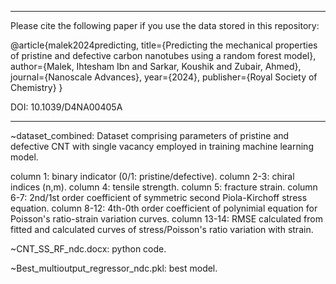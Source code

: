 ***********************************************************************************************************************
Please cite the following paper if you use the data stored in this repository:

@article{malek2024predicting,
  title={Predicting the mechanical properties of pristine and defective carbon nanotubes using a random forest model},
  author={Malek, Ihtesham Ibn and Sarkar, Koushik and Zubair, Ahmed},
  journal={Nanoscale Advances},
  year={2024},
  publisher={Royal Society of Chemistry}
}

DOI: 10.1039/D4NA00405A
**********************************************************************************************************************

~dataset_combined: Dataset comprising parameters of pristine and defective CNT with single vacancy employed in training 
machine learning model.

column 1: binary indicator (0/1: pristine/defective).
column 2-3: chiral indices (n,m).
column 4: tensile strength.
column 5: fracture strain.
column 6-7: 2nd/1st order coefficient of symmetric second Piola-Kirchoff stress equation.
column 8-12: 4th-0th order coefficient of polynimial equation for Poisson's ratio-strain variation curves.
column 13-14: RMSE calculated from fitted and calculated curves of stress/Poisson's ratio variation with strain.

~CNT_SS_RF_ndc.docx: python code.

~Best_multioutput_regressor_ndc.pkl: best model.
